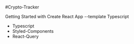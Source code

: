 #Crypto-Tracker

Getting Started with Create React App --template Typescript

- Typescript 
- Styled-Components  
- React-Query

